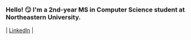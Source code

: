 ### Hello! 😏 I'm a 2nd-year MS in Computer Science student at Northeastern University.
 
| [LinkedIn](https://www.linkedin.com/in/yunke-l-70084a160) |
